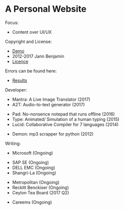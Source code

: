 A Personal Website
==================

Focus:
+ Content over UI/UX    

Copyright and License:
+ [Demo](https://www.jannbenjam.in)
+ 2012-2017 Jann Benjamin
+ [Licence](https://jannbenjam.in/LICENSE.md)

Errors can be found here:
+ [Results](https://validator.w3.org/nu/?doc=https%3A%2F%2Fthatsparrow.github.io%2F)

Developer: 

- Mantra: A Live Image Translator (2017)  
- A2T: Audio-to-text generator (2017) 
+ Pad: No-nonsence notepad that runs offline (2016)
+ Type: Animated/ Simulation of a human typing (2015)
+ Lucid: Collaborative Compiler for 7 languages (2014)
- Demon: mp3 scrapper for python (2012)

Writing:

+ Microsoft (Ongoing)
- SAP SE (Ongoing)
- DELL EMC (Ongoing)
- Shangri-La (Ongoing) 
+ Metropolitan (Ongoing) 
+ Reckitt Benckiser (Ongoing)
+ Ceylon Tea Board (2017 Q2)
- Careems (Ongoing)  
